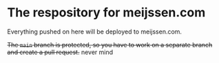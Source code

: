 # The respository for meijssen.com

Everything pushed on here will be deployed to meijssen.com.

~~The `main` branch is protected, so you have to work on a separate branch and create a pull request.~~ never mind